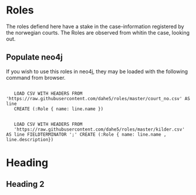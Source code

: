 # Roles

The roles defiend here have a stake in the case-information registered by the norwegian courts.  The Roles are observed from whitin the case, looking out.


## Populate neo4j

If you wish to use this roles in neo4j, they may be loaded with the following command from browser.

```cypher

   LOAD CSV WITH HEADERS FROM 'https://raw.githubusercontent.com/dahe5/roles/master/court_no.csv' AS line
   CREATE (:Role { name: line.name })

```

```cypher

   LOAD CSV WITH HEADERS FROM
   'https://raw.githubusercontent.com/dahe5/roles/master/kilder.csv' AS line FIELDTERMINATOR ';' CREATE (:Role { name: line.name , line.description})
```

# Heading

## Heading 2
